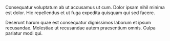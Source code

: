 Consequatur voluptatum ab ut accusamus ut cum. Dolor ipsam nihil minima est dolor. Hic repellendus et ut fuga expedita quisquam qui sed facere.
 Deserunt harum quae est consequatur dignissimos laborum et ipsum recusandae. Molestiae ut recusandae autem praesentium omnis. Culpa pariatur modi qui.